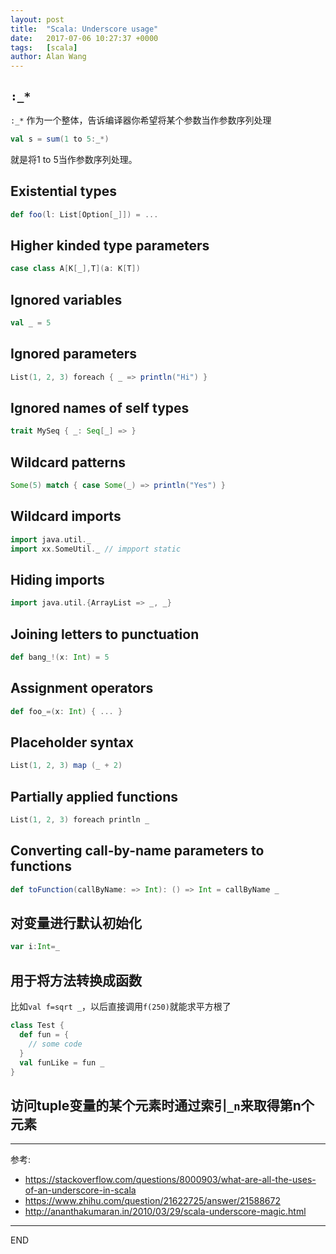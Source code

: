 ```yaml
---
layout: post
title:  "Scala: Underscore usage"
date:   2017-07-06 10:27:37 +0000
tags:   [scala]
author: Alan Wang
---
```


##  `:_*` 
`:_*` 作为一个整体，告诉编译器你希望将某个参数当作参数序列处理

```scala
val s = sum(1 to 5:_*)
```

就是将1 to 5当作参数序列处理。


## Existential types
```scala
def foo(l: List[Option[_]]) = ...
```

## Higher kinded type parameters
```scala
case class A[K[_],T](a: K[T])
```

## Ignored variables
```scala
val _ = 5
```

## Ignored parameters
```scala
List(1, 2, 3) foreach { _ => println("Hi") }
```

## Ignored names of self types
```scala
trait MySeq { _: Seq[_] => }
```

## Wildcard patterns
```scala
Some(5) match { case Some(_) => println("Yes") }
```
## Wildcard imports

```scala
import java.util._
import xx.SomeUtil._ // impport static 
```
## Hiding imports

```scala
import java.util.{ArrayList => _, _}
```
## Joining letters to punctuation

```scala
def bang_!(x: Int) = 5
```
## Assignment operators

```scala
def foo_=(x: Int) { ... }
```
## Placeholder syntax

```scala
List(1, 2, 3) map (_ + 2)
```
## Partially applied functions

```scala
List(1, 2, 3) foreach println _
```
## Converting call-by-name parameters to functions

```scala
def toFunction(callByName: => Int): () => Int = callByName _
```

## 对变量进行默认初始化
```scala
var i:Int=_
```

## 用于将方法转换成函数
比如`val f=sqrt _`，以后直接调用`f(250)`就能求平方根了
```scala
class Test {
  def fun = {
    // some code
  }
  val funLike = fun _
}
```

## 访问tuple变量的某个元素时通过索引`_n`来取得第n个元素

---
参考:

- https://stackoverflow.com/questions/8000903/what-are-all-the-uses-of-an-underscore-in-scala
- https://www.zhihu.com/question/21622725/answer/21588672
- http://ananthakumaran.in/2010/03/29/scala-underscore-magic.html

---
END
